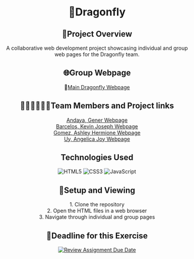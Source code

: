 <div align="center">

# 🚀Dragonfly

## 📝Project Overview

A collaborative web development project showcasing individual and group web pages for the Dragonfly team.

## 🌐Group Webpage

📌[Main Dragonfly Webpage](pupt-dragonfly-exe16.netlify.app)

## 👨🏻‍💻👩🏻‍💻Team Members and Project links

[Andaya, Gener Webpage](https://pupt-dragonfly.netlify.app/andaya_gener/)\
[Barcelos, Kevin Joseph Webpage](https://pupt-dragonfly.netlify.app/barcelos_kevinjoseph/)\
[Gomez, Ashley Hermione Webpage](https://pupt-dragonfly.netlify.app/gomez_ashleyhermione/)\
[Uy, Angelica Joy Webpage](https://pupt-dragonfly.netlify.app/uy_angelicajoy/)

## Technologies Used

![HTML5](https://img.shields.io/badge/html5-%23E34F26.svg?style=flat&logo=html5&logoColor=white)
![CSS3](https://img.shields.io/badge/css3-%231572B6.svg?style=flat&logo=css3&logoColor=white)
![JavaScript](https://img.shields.io/badge/javascript-%23323330.svg?style=flat&logo=javascript&logoColor=%23F7DF1E)

## 👀Setup and Viewing

<p align="center">
1. Clone the repository <br>
2. Open the HTML files in a web browser <br>
3. Navigate through individual and group pages
</p>

## 📌Deadline for this Exercise

[![Review Assignment Due Date](https://classroom.github.com/assets/deadline-readme-button-22041afd0340ce965d47ae6ef1cefeee28c7c493a6346c4f15d667ab976d596c.svg)](https://classroom.github.com/a/Xyr6N5To)

</div>

